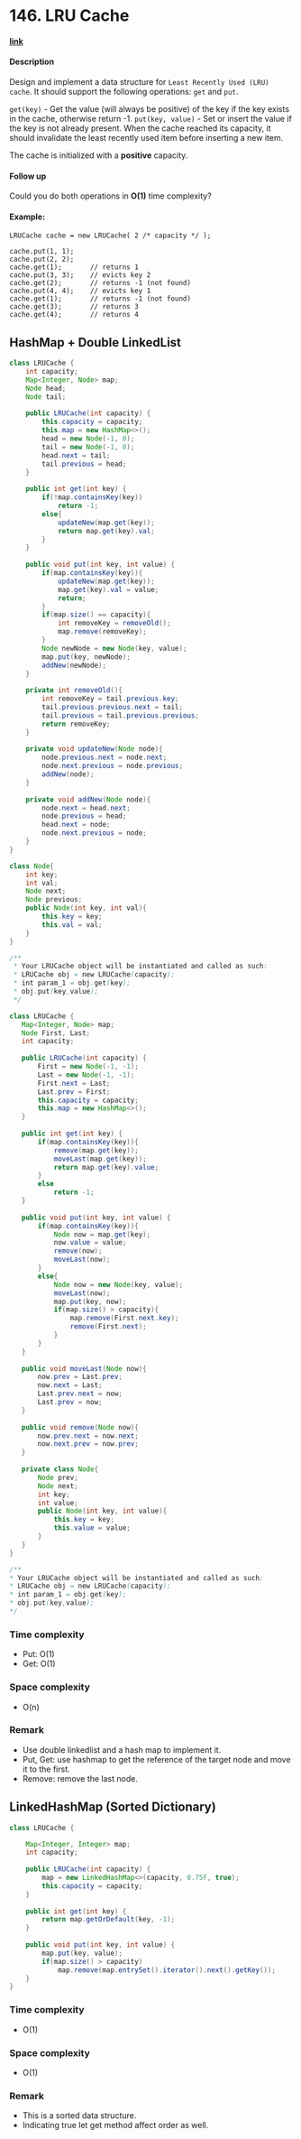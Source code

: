 # 146. LRU Cache

#### [link](https://leetcode.com/problems/lru-cache/solution/) 

#### Description
Design and implement a data structure for `Least Recently Used (LRU) cache`. It should support the following operations: `get` and `put`.

`get(key)` - Get the value (will always be positive) of the key if the key exists in the cache, otherwise return -1.
`put(key, value)` - Set or insert the value if the key is not already present. When the cache reached its capacity, it should invalidate the least recently used item before inserting a new item.

The cache is initialized with a **positive** capacity.

#### Follow up
Could you do both operations in **O(1)** time complexity?

#### Example:
```
LRUCache cache = new LRUCache( 2 /* capacity */ );

cache.put(1, 1);
cache.put(2, 2);
cache.get(1);       // returns 1
cache.put(3, 3);    // evicts key 2
cache.get(2);       // returns -1 (not found)
cache.put(4, 4);    // evicts key 1
cache.get(1);       // returns -1 (not found)
cache.get(3);       // returns 3
cache.get(4);       // returns 4
```

## HashMap + Double LinkedList
```java
class LRUCache {
    int capacity;
    Map<Integer, Node> map;
    Node head;
    Node tail;
        
    public LRUCache(int capacity) {
        this.capacity = capacity;
        this.map = new HashMap<>();
        head = new Node(-1, 0);
        tail = new Node(-1, 0);
        head.next = tail;
        tail.previous = head;
    }
    
    public int get(int key) {
        if(!map.containsKey(key))
            return -1;
        else{
            updateNew(map.get(key));
            return map.get(key).val;
        }
    }
    
    public void put(int key, int value) {
        if(map.containsKey(key)){
            updateNew(map.get(key));
            map.get(key).val = value;
            return;
        }
        if(map.size() == capacity){
            int removeKey = removeOld();
            map.remove(removeKey);
        }
        Node newNode = new Node(key, value);
        map.put(key, newNode);
        addNew(newNode);
    }
    
    private int removeOld(){
        int removeKey = tail.previous.key;
        tail.previous.previous.next = tail;
        tail.previous = tail.previous.previous;
        return removeKey;
    }
    
    private void updateNew(Node node){
        node.previous.next = node.next;
        node.next.previous = node.previous;
        addNew(node);
    }
    
    private void addNew(Node node){
        node.next = head.next;
        node.previous = head;
        head.next = node;
        node.next.previous = node;
    }
}

class Node{
    int key;
    int val;
    Node next;
    Node previous;
    public Node(int key, int val){
        this.key = key;
        this.val = val;
    }
}

/**
 * Your LRUCache object will be instantiated and called as such:
 * LRUCache obj = new LRUCache(capacity);
 * int param_1 = obj.get(key);
 * obj.put(key,value);
 */
 ```
 ```java
 class LRUCache {
    Map<Integer, Node> map;
    Node First, Last;
    int capacity;
    
    public LRUCache(int capacity) {
        First = new Node(-1, -1);
        Last = new Node(-1, -1);
        First.next = Last;
        Last.prev = First;
        this.capacity = capacity;
        this.map = new HashMap<>();
    }
    
    public int get(int key) {
        if(map.containsKey(key)){
            remove(map.get(key));
            moveLast(map.get(key));
            return map.get(key).value;
        }
        else
            return -1;
    }
    
    public void put(int key, int value) {
        if(map.containsKey(key)){
            Node now = map.get(key);
            now.value = value;
            remove(now);
            moveLast(now);
        }
        else{
            Node now = new Node(key, value);
            moveLast(now);
            map.put(key, now);
            if(map.size() > capacity){
                map.remove(First.next.key);
                remove(First.next);
            }
        }    
    }
    
    public void moveLast(Node now){
        now.prev = Last.prev;
        now.next = Last;
        Last.prev.next = now;
        Last.prev = now;
    }
    
    public void remove(Node now){
        now.prev.next = now.next;
        now.next.prev = now.prev;
    }
    
    private class Node{
        Node prev;
        Node next;
        int key;
        int value;
        public Node(int key, int value){
            this.key = key;
            this.value = value;
        }
    }
}

/**
 * Your LRUCache object will be instantiated and called as such:
 * LRUCache obj = new LRUCache(capacity);
 * int param_1 = obj.get(key);
 * obj.put(key,value);
 */
 ```

 ### Time complexity
 * Put: O(1)
 * Get: O(1)
 ### Space complexity
 * O(n)
 ### Remark
 * Use double linkedlist and a hash map to implement it.
 * Put, Get: use hashmap to get the reference of the target node and move it to the first.
 * Remove: remove the last node.

 ## LinkedHashMap (Sorted Dictionary)
```java
class LRUCache {

    Map<Integer, Integer> map;
    int capacity;
    
    public LRUCache(int capacity) {
        map = new LinkedHashMap<>(capacity, 0.75F, true);
        this.capacity = capacity;
    }
    
    public int get(int key) {
        return map.getOrDefault(key, -1);
    }
    
    public void put(int key, int value) {
        map.put(key, value);
        if(map.size() > capacity)
            map.remove(map.entrySet().iterator().next().getKey());
    }
}
```

### Time complexity
* O(1)
### Space complexity
* O(1)
### Remark
* This is a sorted data structure.
* Indicating true let get method affect order as well.